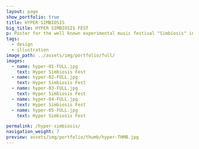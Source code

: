```yaml
---
layout: page
show_portfolio: true
title: HYPER SIMBIOSIS
big_title: HYPER SIMBIOSIS FEST
p: Poster for the well known experimental music festival "Simbiosis" in its special edition "Hyper-Simbiosis", that took place in Tabacalera, Madrid in 2011.
tags:
  - design
  - illustration
image_path: ../assets/img/portfolio/full/
images:
  - name: hyper-01-FULL.jpg
    text: Hyper Simbiosis Fest
  - name: hyper-02-FULL.jpg
    text: Hyper Simbiosis Fest
  - name: hyper-03-FULL.jpg
    text: Hyper Simbiosis Fest
  - name: hyper-04-FULL.jpg
    text: Hyper Simbiosis Fest
  - name: hyper-05-FULL.jpg
    text: Hyper Simbiosis Fest

permalink: /hyper-simbiosis/
navigation_weight: 7
preview: assets/img/portfolio/thumb/hyper-THMB.jpg
---
```

